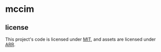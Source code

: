 # mccim

## license
This project's code is licensed under [MIT](LICENSE), and assets are licensed under [ARR](LICENSE_ASSETS).
